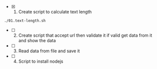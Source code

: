 - [x] 1. Create script to calculate text length
```bash
./01.text-length.sh
```
- [ ] 2. Create script that accept url then validate it if valid get data from it and show the data
- [ ] 3. Read data from file and save it
- [ ] 4. Script to install nodejs